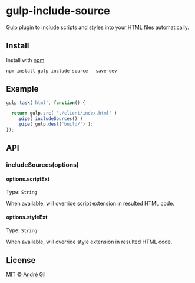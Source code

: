 # gulp-include-source

Gulp plugin to include scripts and styles into your HTML files automatically.

## Install

Install with [npm](https://npmjs.org/package/gulp-ngmin)

```
npm install gulp-include-source --save-dev
```

## Example

```js
gulp.task('html', function() {

  return gulp.src( './client/index.html' )
    .pipe( includeSources() )
    .pipe( gulp.dest('build/') );
});
```

## API

### includeSources(options)

#### options.scriptExt

Type: `String`

When available, will override script extension in resulted HTML code.

#### options.styleExt

Type: `String`

When available, will override style extension in resulted HTML code.

## License

MIT © [André Gil](http://somepixels.net)